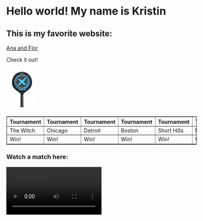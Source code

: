 <!DOCTYPE html>
<html lang = "en">
<head>
<meta charset = "UTF-8">
<title>My First Page</title>
</head>
<body>
	<h1> Hello world!  My name is Kristin</h1>
	<h2> This is my favorite website:</h2>
<a href="http://fhaz.net/">Ana and Flor</a>
<p> Check it out!</p>
	<img src="xenonpaddle.jpg" alt="Xenon paddle">
<table border =1>
	<tr><th>Tournament</th><th>Tournament</th><th>Tournament</th><th>Tournament</th><th>Tournament</th><th>Tournament</th></tr>
	<tr><td>The Witch</td><td>Chicago</td><td>Detroit</td><td>Boston</td><td>Short Hills</td><td>Nationals</td></tr>
	<tr><td>Win!</td><td>Win!</td><td>Win!</td><td>Win!</td><td>Win!</td><td>Win!</td></tr>
</table>
<h3>Watch a match here:</h3>
	<video src = "2022NatSemi.mov" width = "50%" controls loop>
	</video>
</body>
</html>
